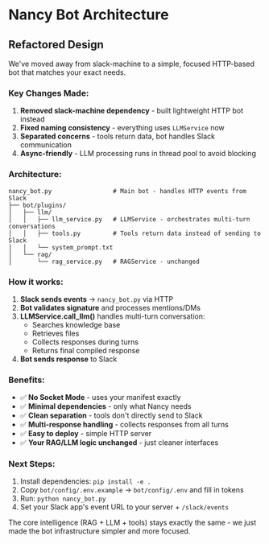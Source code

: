 # Nancy Bot Architecture

## Refactored Design

We've moved away from slack-machine to a simple, focused HTTP-based bot that matches your exact needs.

### Key Changes Made:

1. **Removed slack-machine dependency** - built lightweight HTTP bot instead
2. **Fixed naming consistency** - everything uses `LLMService` now  
3. **Separated concerns** - tools return data, bot handles Slack communication
4. **Async-friendly** - LLM processing runs in thread pool to avoid blocking

### Architecture:

```
nancy_bot.py                 # Main bot - handles HTTP events from Slack
├── bot/plugins/
│   ├── llm/
│   │   ├── llm_service.py   # LLMService - orchestrates multi-turn conversations
│   │   ├── tools.py         # Tools return data instead of sending to Slack
│   │   └── system_prompt.txt
│   └── rag/
│       └── rag_service.py   # RAGService - unchanged
```

### How it works:

1. **Slack sends events** → `nancy_bot.py` via HTTP
2. **Bot validates signature** and processes mentions/DMs  
3. **LLMService.call_llm()** handles multi-turn conversation:
   - Searches knowledge base
   - Retrieves files
   - Collects responses during turns
   - Returns final compiled response
4. **Bot sends response** to Slack

### Benefits:

- ✅ **No Socket Mode** - uses your manifest exactly
- ✅ **Minimal dependencies** - only what Nancy needs
- ✅ **Clean separation** - tools don't directly send to Slack
- ✅ **Multi-response handling** - collects responses from all turns
- ✅ **Easy to deploy** - simple HTTP server
- ✅ **Your RAG/LLM logic unchanged** - just cleaner interfaces

### Next Steps:

1. Install dependencies: `pip install -e .`
2. Copy `bot/config/.env.example` → `bot/config/.env` and fill in tokens
3. Run: `python nancy_bot.py`
4. Set your Slack app's event URL to your server + `/slack/events`

The core intelligence (RAG + LLM + tools) stays exactly the same - we just made the bot infrastructure simpler and more focused.
